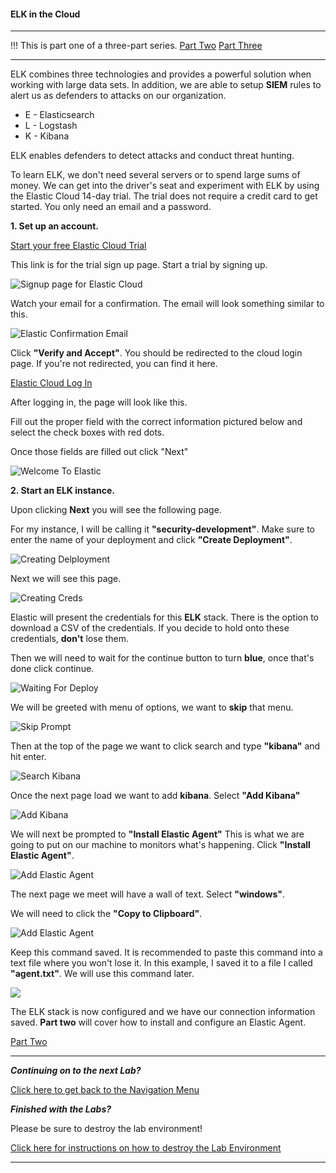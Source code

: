 #### ELK in the Cloud
---

!!! This is part one of a three-part series.
	[Part Two](./elastic_agent.md "Elastic Agents")
	[Part Three](./sysmon_logs.md "Configuring Sysmon")

---

ELK combines three technologies and provides a powerful solution when working with large data sets.  In addition, we are able to setup **SIEM** rules to alert us as defenders to attacks on our organization.

* E - Elasticsearch
* L - Logstash
* K - Kibana

ELK enables defenders to detect attacks and conduct threat hunting.

To learn ELK, we don't need several servers or to spend large sums of money.  We can get into the driver's seat and experiment with ELK by using the Elastic Cloud 14-day trial.  The trial does not require a credit card to get started. You only need an email and a password.

**1. Set up an account.**

[Start your free Elastic Cloud Trial](https://cloud.elastic.co/registration?fromURI=%2Fhome "https://cloud.elastic.co/registration?fromURI=%2Fhome")

This link is for the trial sign up page. Start a trial by signing up.

![Signup page for Elastic Cloud](./images/cloud_signup.png)

Watch your email for a confirmation. The email will look something similar to this.

![Elastic Confirmation Email](./images/elastic_email.png)

Click **"Verify and Accept"**.  You should be redirected to the cloud login page.  If you're not redirected, you can find it here.

[Elastic Cloud Log In](https://cloud.elastic.co/login "https://cloud.elastic.co/login")

After logging in, the page will look like this.

Fill out the proper field with the correct information pictured below and select the check boxes with red dots.

Once those fields are filled out click "Next"

![Welcome To Elastic](./images/elastic_welcome.png)

**2. Start an ELK instance.**

Upon clicking **Next** you will see the following page.

For my instance, I will be calling it **"security-development"**. Make sure to enter the name of your deployment and click **"Create Deployment"**.

![Creating Delployment](./images/deployment2.PNG)

Next we will see this page.

![Creating Creds](./images/creds3.PNG)

Elastic will present the credentials for this **ELK** stack. There is the option to download a CSV of the credentials. If you decide to hold onto these credentials, **don't** lose them.

Then we will need to wait for the continue button to turn **blue**, once that's done click continue.  

![Waiting For Deploy](./images/waiting_for_deploy4.PNG)

We will be greeted with menu of options, we want to **skip** that menu.

![Skip Prompt](./images/skip_prompt5.PNG)

Then at the top of the page we want to click search and type **"kibana"** and hit enter.

![Search Kibana](./images/kibana_search6.PNG)

Once the next page load we want to add **kibana**. Select **"Add Kibana"**

![Add Kibana](./images/add_kibana7.PNG)

We will next be prompted to **"Install Elastic Agent"** This is what we are going to put on our machine to monitors what's happening. Click **"Install Elastic Agent"**.  

![Add Elastic Agent](./images/kibana_loading8.PNG)

The next page we meet will have a wall of text. Select **"windows"**.

We will need to click the **"Copy to Clipboard"**.

![Add Elastic Agent](./images/windows_kibana.PNG)

Keep this command saved.  It is recommended to paste this command into a text file where you won't lose it. In this example, I saved it to a file I called **"agent.txt"**.  We will use this command later.

![](./images/agent_txt.png)

The ELK stack is now configured and we have our connection information saved.  **Part two** will cover how to install and configure an Elastic Agent.

[Part Two](./elastic_agent.md "Elastic Agents")

***
***Continuing on to the next Lab?***

[Click here to get back to the Navigation Menu](/IntroClassFiles/navigation.md)

***Finished with the Labs?***


Please be sure to destroy the lab environment!

[Click here for instructions on how to destroy the Lab Environment](/IntroClassFiles/Tools/IntroClass/LabDestruction/labdestruction.md)

---
